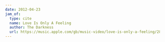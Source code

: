 ```yaml
---
date: 2012-04-23
jam_of:
  type: cite
  name: Love Is Only A Feeling
  author: The Darkness
  url: https://music.apple.com/gb/music-video/love-is-only-a-feeling/281898344
---
```

